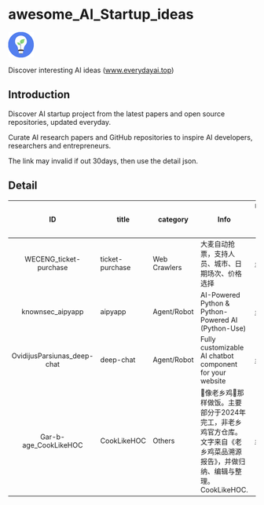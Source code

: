 # awesome_AI_Startup_ideas

![ai](./logo.png)

Discover interesting AI ideas (www.everydayai.top)

## Introduction

Discover AI startup project from the latest papers and open source repositories, updated everyday.

Curate AI research papers and GitHub repositories to inspire AI developers, researchers and entrepreneurs.

The link may invalid if out 30days, then use the detail json.


## Detail

| ID   | title              | category  | Info                           | Url(Only latest 30days valid)  | Detail json URL                |
|:----:|--------------------|-----------|--------------------------------|--------------------------------|--------------------------------|
| WECENG_ticket-purchase | ticket-purchase | Web Crawlers | 大麦自动抢票，支持人员、城市、日期场次、价格选择 | [site link](https://everydayai.top/gdetail.html?id=/WECENG/ticket-purchase) |[Detail JSON](data/WECENG_ticket-purchase.json) |
| knownsec_aipyapp | aipyapp | Agent/Robot | AI-Powered Python & Python-Powered AI (Python-Use) | [site link](https://everydayai.top/gdetail.html?id=/knownsec/aipyapp) |[Detail JSON](data/knownsec_aipyapp.json) |
| OvidijusParsiunas_deep-chat | deep-chat | Agent/Robot | Fully customizable AI chatbot component for your website | [site link](https://everydayai.top/gdetail.html?id=/OvidijusParsiunas/deep-chat) |[Detail JSON](data/OvidijusParsiunas_deep-chat.json) |
| Gar-b-age_CookLikeHOC | CookLikeHOC | Others | 🥢像老乡鸡🐔那样做饭。主要部分于2024年完工，非老乡鸡官方仓库。文字来自《老乡鸡菜品溯源报告》，并做归纳、编辑与整理。CookLikeHOC. | [site link](https://everydayai.top/gdetail.html?id=/Gar-b-age/CookLikeHOC) |[Detail JSON](data/Gar-b-age_CookLikeHOC.json) |

